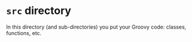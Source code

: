 # `src` directory
In this directory (and sub-directories) you put your Groovy code: classes, functions, etc.

